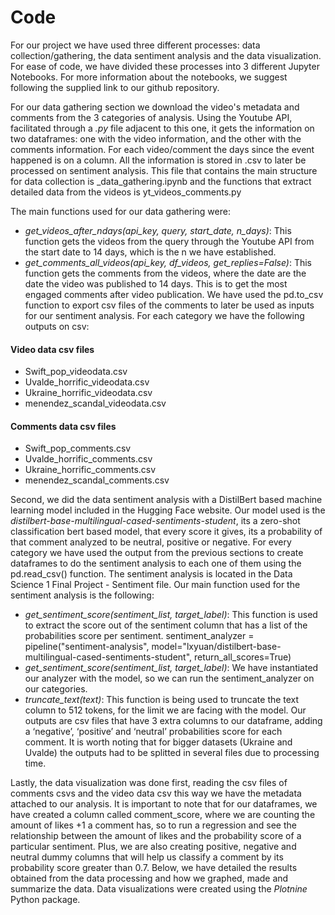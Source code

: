 # Code
For our project we have used three different processes: data collection/gathering, the data sentiment analysis and the data visualization. For ease of code, we have divided these processes into 3 different Jupyter Notebooks. For more information about the notebooks, we suggest following the supplied link to our github repository.

For our data gathering section we  download the video's metadata and comments from the 3 categories of analysis. Using the Youtube API, facilitated through a *.py* file adjacent to this one, it gets the information on two dataframes: one with the video information, and the other with the comments information. For each video/comment the days since the event happened is on a column. All the information is stored in .csv to later be processed on sentiment analysis. 
This file that contains the main structure for data collection is _data_gathering.ipynb and the functions that extract detailed data from the videos is yt_videos_comments.py

The main functions used for our data gathering were:
* *get_videos_after_ndays(api_key, query, start_date, n_days)*: This function gets the videos from the query through the Youtube API from the start date to 14 days, which is the n we have established.
* *get_comments_all_videos(api_key, df_videos, get_replies=False)*: This function gets the comments from the videos, where the date are the date the video was published to 14 days. This is to get the most engaged comments after video publication.
We have used the pd.to_csv function to export csv files of the comments to later be used as inputs for our sentiment analysis. 
For each category we have the following outputs on csv:

#### Video data csv files
- Swift_pop_videodata.csv
- Uvalde_horrific_videodata.csv
- Ukraine_horrific_videodata.csv
- menendez_scandal_videodata.csv
#### Comments data csv files
- Swift_pop_comments.csv
- Uvalde_horrific_comments.csv
- Ukraine_horrific_comments.csv
- menendez_scandal_comments.csv

Second, we did the data sentiment analysis with a DistilBert based machine learning model included in the Hugging Face website. Our model used is the *distilbert-base-multilingual-cased-sentiments-student*, its a zero-shot classification bert based model, that every score it gives, its a  probability of that comment analyzed to be neutral, positive or negative. 
For every category we have used the output from the previous sections to create dataframes to do the sentiment analysis to each one of them using the pd.read_csv() function. The sentiment analysis is located in the Data Science 1 Final Project - Sentiment file. Our main function used for the sentiment analysis is the following:
* *get_sentiment_score(sentiment_list, target_label)*: This function is used to extract the score out of the sentiment column that has a list of the probabilities score per sentiment. 
sentiment_analyzer = pipeline("sentiment-analysis", model="lxyuan/distilbert-base-multilingual-cased-sentiments-student", return_all_scores=True)
* *get_sentiment_score(sentiment_list, target_label)*: We have instantiated our analyzer with the model, so we can run the sentiment_analyzer on our categories.  
* *truncate_text(text)*: This function is being used to truncate the text column to 512 tokens, for the limit we are facing with the model.
Our outputs are csv files that have 3 extra columns to our dataframe, adding a ‘negative’, ‘positive’ and ‘neutral’ probabilities score for each comment. It is worth noting that for bigger datasets (Ukraine and Uvalde) the outputs had to be splitted in several files due to processing time. 

Lastly, the data visualization was done first, reading the csv files of comments csvs and the video data csv this way we have the metadata attached to our analysis. It is important to note that for our dataframes, we have created a column called comment_score, where we are counting the amount of likes +1 a comment has, so to run a regression and see the relationship between the amount of likes and the probability score of a particular sentiment. Plus, we are also creating positive, negative and neutral dummy columns that will help us classify a comment by its probability score greater than 0.7. Below, we have detailed the results obtained from the data processing and how we graphed, made and summarize the data. Data visualizations were created using the *Plotnine* Python package. 
